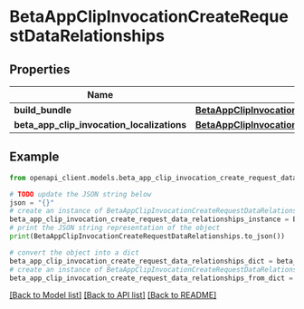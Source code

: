 # BetaAppClipInvocationCreateRequestDataRelationships


## Properties

Name | Type | Description | Notes
------------ | ------------- | ------------- | -------------
**build_bundle** | [**BetaAppClipInvocationCreateRequestDataRelationshipsBuildBundle**](BetaAppClipInvocationCreateRequestDataRelationshipsBuildBundle.md) |  | 
**beta_app_clip_invocation_localizations** | [**BetaAppClipInvocationCreateRequestDataRelationshipsBetaAppClipInvocationLocalizations**](BetaAppClipInvocationCreateRequestDataRelationshipsBetaAppClipInvocationLocalizations.md) |  | 

## Example

```python
from openapi_client.models.beta_app_clip_invocation_create_request_data_relationships import BetaAppClipInvocationCreateRequestDataRelationships

# TODO update the JSON string below
json = "{}"
# create an instance of BetaAppClipInvocationCreateRequestDataRelationships from a JSON string
beta_app_clip_invocation_create_request_data_relationships_instance = BetaAppClipInvocationCreateRequestDataRelationships.from_json(json)
# print the JSON string representation of the object
print(BetaAppClipInvocationCreateRequestDataRelationships.to_json())

# convert the object into a dict
beta_app_clip_invocation_create_request_data_relationships_dict = beta_app_clip_invocation_create_request_data_relationships_instance.to_dict()
# create an instance of BetaAppClipInvocationCreateRequestDataRelationships from a dict
beta_app_clip_invocation_create_request_data_relationships_from_dict = BetaAppClipInvocationCreateRequestDataRelationships.from_dict(beta_app_clip_invocation_create_request_data_relationships_dict)
```
[[Back to Model list]](../README.md#documentation-for-models) [[Back to API list]](../README.md#documentation-for-api-endpoints) [[Back to README]](../README.md)


